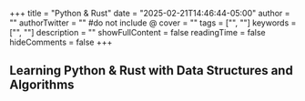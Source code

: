 +++
title = "Python & Rust"
date = "2025-02-21T14:46:44-05:00"
author = ""
authorTwitter = "" #do not include @
cover = ""
tags = ["", ""]
keywords = ["", ""]
description = ""
showFullContent = false
readingTime = false
hideComments = false
+++

## Learning Python & Rust with Data Structures and Algorithms
